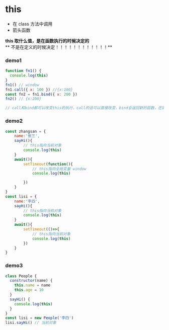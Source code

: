 # this

- 在 class 方法中调用
- 箭头函数

**this 取什么值，是在函数执行的时候决定的**  
** 不是在定义的时候决定！！！！！！！！！！！！**

### demo1

```javascript
function fn1() {
  console.log(this)
}
fn1() // window
fn1.call({ x: 100 }) //{x:100}
const fn2 = fn1.bind({ x: 200 })
fn2() // {x:200}

// call和bind都可以改变this的执行，call的话可以直接改变，bind会返回新的函数，还需要重新执行这个函数
```

### demo2

```javascript
const zhangsan = {
    name:'张三',
    sayHi(){
        // this指向当前对象
        console.log(this)
    }
    await(){
        setTimeout(function(){
            // this指向全局变量 window
            console.log(this)

        })
    }
}
const lisi = {
    name:'李四',
    sayHi(){
        // this指向当前对象
        console.log(this)
    }
    await(){
        setTimeout(()=>{
            // this指向当前对象
            console.log(this)
        })
    }
}
```

### demo3

```javascript
class People {
  constructor(name) {
    this.name = name
    this.age = 10
  }
  sayHi() {
    console.log(this)
  }
}
const lisi = new People('李四')
lisi.sayHi() // 当前对象
```
